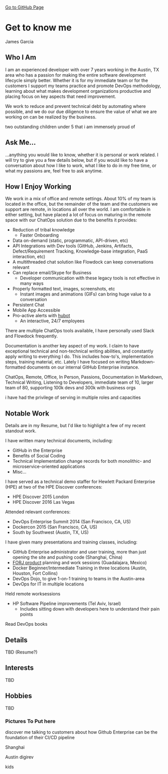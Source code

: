 [Go to GitHub Page](https://pages.github.hpe.com/james-rob-garcia/)

# Get to know me

James Garcia

## Who I Am

I am an experienced developer with over 7 years working in the Austin, TX area who has a passion for making the entire software development lifecycle simply better. Whether it is for my immediate team or for the customers I support my teams practice and promote DevOps methodology, learning about what makes development organizations productive and placing focus on key aspects that need improvement.

We work to reduce and prevent technical debt by automating where possible, and we do our due diligence to ensure the value of what we are working on can be realized by the business.

two outstanding children under 5 that i am immensely proud of

## Ask Me...

...anything you would like to know, whether it is personal or work related. I will try to give you a few details below, but if you would like to have a conversation about how I like to work, what I like to do in my free time, or what my passions are, feel free to ask anytime.

## How I Enjoy Working

We work in a mix of office and remote settings. About 10% of my team is located in the office, but the remainder of the team and the customers we support are remote, in locations all over the world. I am comfortable in either setting, but have placed a lot of focus on maturing in the remote space with our ChatOps solution due to the benefits it provides:

- Reduction of tribal knowledge
    - Faster Onboarding
- Data on-demand (static, programmatic, API-driven, etc)
- API Integrations with Dev tools (GitHub, Jenkins, Artifacts, Defect/Requirement Tracking, Knowledge-base integration, PaaS interaction, etc)
- A multithreaded chat solution like Flowdock can keep conversations relevant
- Can replace email/Skype for Business
    - Developer communication with these legacy tools is not effective in many ways
- Properly formatted text, images, screenshots, etc
    - Instant images and animations (GIFs) can bring huge value to a conversation
- Persistent Chat
- Mobile App Accessible
- Pro-active alerts with [hubot](https://hubot.github.com)
    - An interactive, 24/7 employees

There are multiple ChatOps tools available, I have personally used Slack and Flowdock frequently.

Documentation is another key aspect of my work. I claim to have exceptional technical and non-technical writing abilities, and constantly apply writing to everything I do. This includes how-to's, implementation steps, training material, etc. Lately I have focused on writing Markdown-formatted documents on our internal GitHub Enterprise instance.



ChatOps, Remote, Office, In Person, Passions, Documentation in Markdown, Technical Writing, Listening to Developers, immediate team of 10, larger team of 80, supporting 100k devs and 300k with business orgs

i have had the privilege of serving in multiple roles and capacities

## Notable Work

Details are in my Resume, but I'd like to highlight a few of my recent standout work.

I have written many technical documents, including:

- GitHub in the Enterprise
- Benefits of Social Coding
- Technical Implementation change records for both monolithic- and microservice-oriented applications
- Misc...

I have served as a technical demo staffer for Hewlett Packard Enterprise (HPE) at two of the HPE Discover conferences:

- HPE Discover 2015 London
- HPE Discover 2016 Las Vegas

Attended relevant conferences:

- DevOps Enterprise Summit 2014 (San Francisco, CA, US)
- Dockercon 2015 (San Francisco, CA, US)
- South by Southwest (Austin, TX, US)

I have given many presentations and training classes, including:


- GitHub Enterprise administrator and user training, more than just opening the site and pushing code (Shanghai, China)
- [FORJ product](http://h41367.www4.hpe.com/campaigns/IT_Experts/pages/forj.html) planning and work sessions (Guadalajara, Mexico)
- Docker Beginner/Intermediate Training in three locations (Austin, Houston, Fort Collins)
- DevOps Dojo, to give 1-on-1 training to teams in the Austin-area
- DevOps for IT in multiple locations

Held remote worksessions

- HP Software Pipeline improvements (Tel Aviv, Israel)
    - Includes sitting down with developers here to understand their pain points

Read DevOps books

## Details

TBD (Resume?)

## Interests

TBD

## Hobbies

TBD



### Pictures To Put here

discover
me talking to customers about how Github Enterprise can be the foundation of their CI/CD pipeline

Shanghai

Austin digirev

kids
